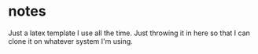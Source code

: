 # notes
Just a latex template I use all the time. Just throwing it in here so that I can clone it on whatever system I'm using. 
